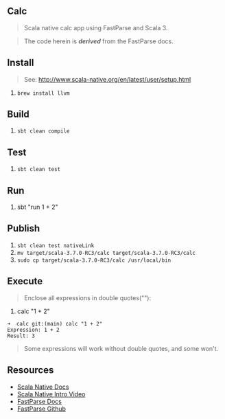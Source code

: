 Calc
----
>Scala native calc app using FastParse and Scala 3.

>The code herein is ***derived*** from the FastParse docs.

Install
-------
>See: http://www.scala-native.org/en/latest/user/setup.html
1. ```brew install llvm```

Build
-----
1. ```sbt clean compile```

Test
----
1. ```sbt clean test```

Run
---
1. sbt "run 1 + 2"

Publish
-------
1. ```sbt clean test nativeLink```
2. ```mv target/scala-3.7.0-RC3/calc target/scala-3.7.0-RC3/calc```
3. ```sudo cp target/scala-3.7.0-RC3/calc /usr/local/bin```

Execute
-------
>Enclose all expressions in double quotes(""):
1. calc "1 + 2"
```
➜  calc git:(main) calc "1 + 2"                                                
Expression: 1 + 2
Result: 3
```
>Some expressions will work without double quotes, and some won't.

Resources
---------
* [Scala Native Docs](http://www.scala-native.org/en/latest/index.html)
* [Scala Native Intro Video](https://www.youtube.com/watch?v=u2CnE-sRdBw)
* [FastParse Docs](https://com-lihaoyi.github.io/fastparse/)
* [FastParse Github](https://github.com/com-lihaoyi/fastparse)
